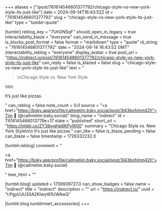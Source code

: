 +++
aliases = ["/post/761614546601377792/chicago-style-vs-new-york-style-its-just-like"]
date = 2024-09-14T16:43:52Z
id = "761614546601377792"
slug = "chicago-style-vs-new-york-style-its-just-like"
type = "tumblr-quote"

[tumblr]
reblog_key = "7UhDNSqF"
should_open_in_legacy = true
interactability_blaze = "everyone"
can_send_in_message = true
is_blocks_post_format = false
format = "markdown"
type = "quote"
id_string = "761614546601377792"
date = "2024-09-14 16:43:52 GMT"
interactability_reblog = "everyone"
display_avatar = true
post_url = "https://indirect.io/post/761614546601377792/chicago-style-vs-new-york-style-its-just-like"
can_reply = false
is_blazed = false
slug = "chicago-style-vs-new-york-style-its-just-like"
text = "<blockquote><p>\nChicago Style vs. New York Style</p></blockquote>\n\n<p>It’s just like pizzas.</p>"
can_reblog = false
note_count = 0.0
source = "<a href=\"https://bsky.app/profile/callmetim.bsky.social/post/3l43bofshm42l\">Tim 🌱  (@callmetim.bsky.social)</a>"
blog_name = "indirect"
id = 7.616145466013778e+17
state = "published"
short_url = "https://tmblr.co/ZY3jbygHp6KPyW00"
summary = "Chicago Style vs. New York Style\n\n It’s just like pizzas."
can_like = false
is_blaze_pending = false
can_blaze = false
timestamp = 1726332232.0

[tumblr.reblog]
comment = "<p><a href=\"https://bsky.app/profile/callmetim.bsky.social/post/3l43bofshm42l\">Tim 🌱  (@callmetim.bsky.social)</a></p>"
tree_html = ""

[tumblr.blog]
updated = 1739939727.0
can_show_badges = false
name = "indirect"
title = "indirect"
description = ""
url = "https://indirect.io/"
uuid = "t:PgyUJU3SA2Klwyt81UWAwQ"

[tumblr.blog.tumblrmart_accessories]
+++

